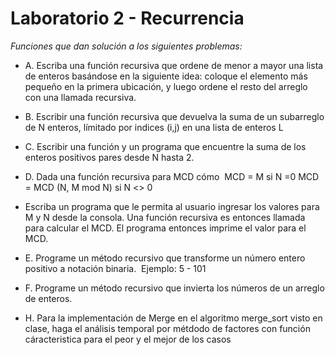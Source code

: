 # Laboratorio 2 - Recurrencia
_Funciones que dan solución a los siguientes problemas:_

* A. Escriba una función recursiva que ordene de menor a mayor una lista de enteros basándose en la siguiente idea: coloque el elemento más pequeño en la primera ubicación, y luego ordene el resto del arreglo con una llamada recursiva.
​
* B. Escribir una función recursiva que devuelva la suma de un subarreglo de N enteros, límitado por indices (i,j)  en una lista de enteros L
* C. Escribir una función y un programa que encuentre la suma de los enteros positivos pares desde N hasta 2.
* D. Dada una función recursiva para MCD cómo
​
  MCD = M si N =0
  MCD = MCD (N, M mod N) si N <> 0
​
* Escriba un programa que le permita al usuario ingresar los valores para M y N desde la consola. Una función recursiva es entonces llamada para calcular el MCD. El      programa entonces imprime el valor para el MCD.
* E. Programe un método recursivo que transforme un número entero positivo a notación binaria.
​
  Ejemplo: 5 - 101
​
* F. Programe un método recursivo que invierta los números de un arreglo de enteros.

* H. Para la implementación de Merge en el algoritmo merge_sort visto en clase, haga el análisis temporal por métdodo de factores con función cáracteristica para el peor y el mejor de los casos
